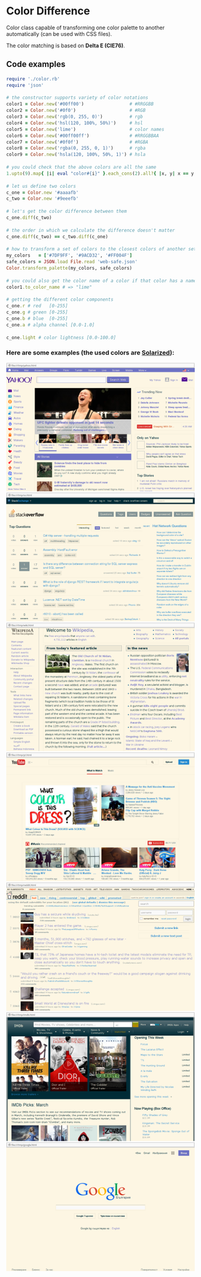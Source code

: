 # Color Difference
Color class capable of transforming one color palette
to another automatically (can be used with CSS files).

The color matching is based on **Delta E (CIE76)**.

## Code examples
```ruby
require './color.rb'
require 'json'

# the constructor supports variety of color notations
color1 = Color.new('#00ff00')                 # #RRGGBB
color2 = Color.new('#0f0')                    # #RGB
color3 = Color.new('rgb(0, 255, 0)')          # rgb
color4 = Color.new('hsl(120, 100%, 50%)')     # hsl
color5 = Color.new('lime')                    # color names
color6 = Color.new('#00ff00ff')               # #RRGGBBAA
color7 = Color.new('#0f0f')                   # #RGBA
color8 = Color.new('rgba(0, 255, 0, 1)')      # rgba
color9 = Color.new('hsla(120, 100%, 50%, 1)') # hsla

# you could check that the above colors are all the same
1.upto(9).map{ |i| eval "color#{i}" }.each_cons(2).all?{ |x, y| x == y }

# let us define two colors
c_one = Color.new '#aaaafb'
c_two = Color.new '#9eeefb'

# let's get the color difference between them
c_one.diff(c_two)

# the order in which we calculate the difference doesn't matter
c_one.diff(c_two) == c_two.diff(c_one)

# how to transform a set of colors to the closest colors of another set
my_colors   = ['#7DF9FF', '#9ACD32', '#FF004F']
safe_colors = JSON.load File.read 'web-safe.json'
Color.transform_palette(my_colors, safe_colors)

# you could also get the color name of a color if that color has a name
color1.to_color_name # => "lime"

# getting the different color components
c_one.r # red   [0-255]
c_one.g # green [0-255]
c_one.b # blue  [0-255]
c_one.a # alpha channel [0.0-1.0]

c_one.light # color lightness [0.0-100.0]

```

### Here are some examples (the used colors are [Solarized](http://ethanschoonover.com/solarized)):
![](img-examples/yahoo.png)
![](img-examples/so.png)
![](img-examples/wiki.png)
![](img-examples/yt.png)
![](img-examples/reddit.png)
![](img-examples/imdb.png)
![](img-examples/google.png)

